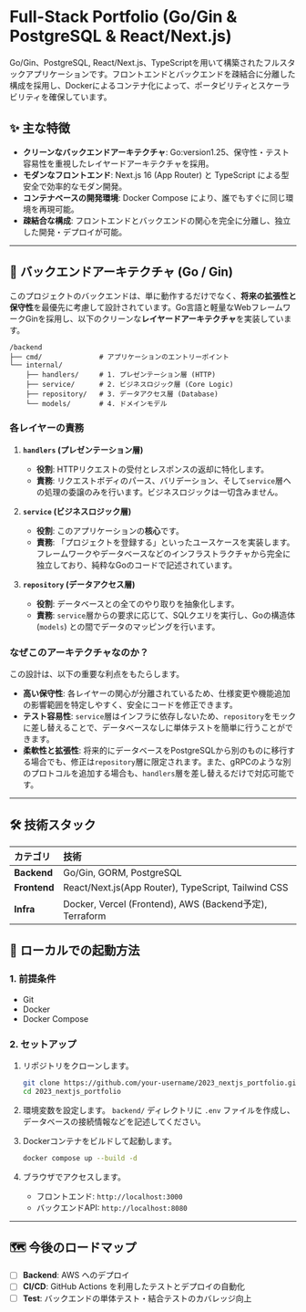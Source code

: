 # Full-Stack Portfolio (Go/Gin & PostgreSQL & React/Next.js)

Go/Gin、PostgreSQL, React/Next.js、TypeScriptを用いて構築されたフルスタックアプリケーションです。フロントエンドとバックエンドを疎結合に分離した構成を採用し、Dockerによるコンテナ化によって、ポータビリティとスケーラビリティを確保しています。

## ✨ 主な特徴

- **クリーンなバックエンドアーキテクチャ**: Go:version1.25、保守性・テスト容易性を重視したレイヤードアーキテクチャを採用。
- **モダンなフロントエンド**: Next.js 16 (App Router) と TypeScript による型安全で効率的なモダン開発。
- **コンテナベースの開発環境**: Docker Compose により、誰でもすぐに同じ環境を再現可能。
- **疎結合な構成**: フロントエンドとバックエンドの関心を完全に分離し、独立した開発・デプロイが可能。

---

## 🚀 バックエンドアーキテクチャ (Go / Gin)

このプロジェクトのバックエンドは、単に動作するだけでなく、**将来の拡張性と保守性**を最優先に考慮して設計されています。Go言語と軽量なWebフレームワークGinを採用し、以下のクリーンな**レイヤードアーキテクチャ**を実装しています。

```
/backend
├── cmd/              # アプリケーションのエントリーポイント
└── internal/
    ├── handlers/     # 1. プレゼンテーション層 (HTTP)
    ├── service/      # 2. ビジネスロジック層 (Core Logic)
    ├── repository/   # 3. データアクセス層 (Database)
    └── models/       # 4. ドメインモデル
```

### 各レイヤーの責務

1.  **`handlers` (プレゼンテーション層)**
    *   **役割**: HTTPリクエストの受付とレスポンスの返却に特化します。
    *   **責務**: リクエストボディのパース、バリデーション、そして`service`層への処理の委譲のみを行います。ビジネスロジックは一切含みません。

2.  **`service` (ビジネスロジック層)**
    *   **役割**: このアプリケーションの**核心**です。
    *   **責務**: 「プロジェクトを登録する」といったユースケースを実装します。フレームワークやデータベースなどのインフラストラクチャから完全に独立しており、純粋なGoのコードで記述されています。

3.  **`repository` (データアクセス層)**
    *   **役割**: データベースとの全てのやり取りを抽象化します。
    *   **責務**: `service`層からの要求に応じて、SQLクエリを実行し、Goの構造体 (`models`) との間でデータのマッピングを行います。

### なぜこのアーキテクチャなのか？

この設計は、以下の重要な利点をもたらします。

- **高い保守性**: 各レイヤーの関心が分離されているため、仕様変更や機能追加の影響範囲を特定しやすく、安全にコードを修正できます。
- **テスト容易性**: `service`層はインフラに依存しないため、`repository`をモックに差し替えることで、データベースなしに単体テストを簡単に行うことができます。
- **柔軟性と拡張性**: 将来的にデータベースをPostgreSQLから別のものに移行する場合でも、修正は`repository`層に限定されます。また、gRPCのような別のプロトコルを追加する場合も、`handlers`層を差し替えるだけで対応可能です。

---

## 🛠️ 技術スタック

| カテゴリ       | 技術                               |
| :------------- | :--------------------------------- |
| **Backend**    | Go/Gin, GORM, PostgreSQL |
| **Frontend**   | React/Next.js(App Router), TypeScript, Tailwind CSS |
| **Infra**      | Docker, Vercel (Frontend), AWS (Backend予定), Terraform             |

## 🏁 ローカルでの起動方法

### 1. 前提条件
- Git
- Docker
- Docker Compose

### 2. セットアップ

1.  リポジトリをクローンします。
    ```bash
    git clone https://github.com/your-username/2023_nextjs_portfolio.git
    cd 2023_nextjs_portfolio
    ```

2.  環境変数を設定します。
    `backend/` ディレクトリに `.env` ファイルを作成し、データベースの接続情報などを記述してください。

3.  Dockerコンテナをビルドして起動します。
    ```bash
    docker compose up --build -d
    ```

4.  ブラウザでアクセスします。
    - フロントエンド: `http://localhost:3000`
    - バックエンドAPI: `http://localhost:8080`

---

## 🗺️ 今後のロードマップ

- [ ] **Backend**: AWS へのデプロイ
- [ ] **CI/CD**: GitHub Actions を利用したテストとデプロイの自動化
- [ ] **Test**: バックエンドの単体テスト・結合テストのカバレッジ向上
